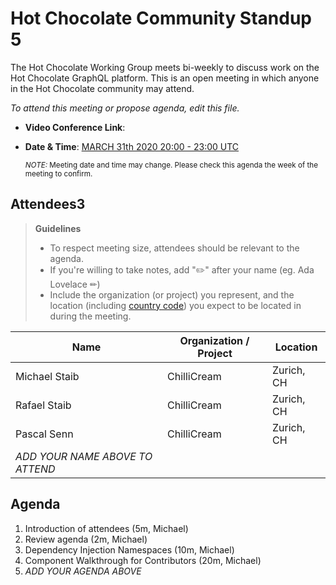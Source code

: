 # Hot Chocolate Community Standup 5

The Hot Chocolate Working Group meets bi-weekly to discuss work on the Hot Chocolate GraphQL platform. This is an open meeting in which anyone in the Hot Chocolate community may attend.

*To attend this meeting or propose agenda, edit this file.*

- **Video Conference Link**:  
- **Date & Time**: [MARCH 31th 2020 20:00 - 23:00 UTC](https://www.timeanddate.com/worldclock/meetingdetails.html?year=2020&month=3&day=31&hour=20&min=0&sec=0&p1=268&p2=22&p3=224)

  <small>*NOTE:* Meeting date and time may change. Please check this agenda the week of the meeting to confirm.</small>

## Attendees3

> **Guidelines**
> - To respect meeting size, attendees should be relevant to the agenda.
> - If you're willing to take notes, add "✏️" after your name (eg. Ada Lovelace ✏)
> - Include the organization (or project) you represent, and the location (including [country code](https://en.wikipedia.org/wiki/List_of_ISO_3166_country_codes#Current_ISO_3166_country_codes)) you expect to be located in during the meeting.

| Name                     | Organization / Project     | Location
| ------------------------ | -------------------------- | ------------------------
| Michael Staib            | ChilliCream                | Zurich, CH
| Rafael Staib             | ChilliCream                | Zurich, CH
| Pascal Senn              | ChilliCream                | Zurich, CH
| *ADD YOUR NAME ABOVE TO ATTEND*

## Agenda

1. Introduction of attendees (5m, Michael)
1. Review agenda (2m, Michael)
1. Dependency Injection Namespaces (10m, Michael)
1. Component Walkthrough for Contributors (20m, Michael)
1. *ADD YOUR AGENDA ABOVE*

